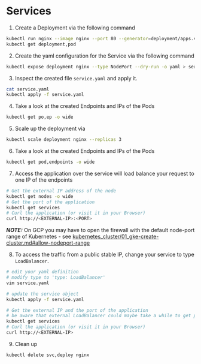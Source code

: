 # Services

1. Create a Deployment via the following command
```bash
kubectl run nginx --image nginx --port 80 --generator=deployment/apps.v1beta1
kubectl get deployment,pod
```
2. Create the yaml configuration for the Service via the following command
```bash
kubectl expose deployment nginx --type NodePort --dry-run -o yaml > service.yaml
```
3. Inspect the created file `service.yaml` and apply it.
```bash
cat service.yaml
kubectl apply -f service.yaml
```
4. Take a look at the created Endpoints and IPs of the Pods
```bash
kubectl get po,ep -o wide
```
5. Scale up the deployment via
```bash
kubectl scale deployment nginx --replicas 3
```
6. Take a look at the created Endpoints and IPs of the Pods
```bash
kubectl get pod,endpoints -o wide
```
7. Access the application over the service will load balance your request to one IP of the endpoints 
```bash
# Get the external IP address of the node
kubectl get nodes -o wide
# Get the port of the application
kubectl get services
# Curl the application (or visit it in your Browser)
curl http://<EXTERNAL-IP>:<PORT>
```
***NOTE:*** On GCP you may have to open the firewall with the default node-port range of Kubernetes - see [kubernetes_cluster/01_gke-create-cluster.md#allow-nodeport-range](../kubernetes_cluster/01_gke-create-cluster.md#allow-nodeport-range)

8. To access the traffic from a public stable IP, change your service to type `LoadBalancer`.
```bash
# edit your yaml definition
# modify type to 'type: LoadBalancer'
vim service.yaml

# update the service object
kubectl apply -f service.yaml

# Get the external IP and the port of the application
# be aware that external LoadBalancer could maybe take a while to get provisioned
kubectl get services
# Curl the application (or visit it in your Browser)
curl http://<EXTERNAL-IP>
```
9. Clean up
```bash
kubectl delete svc,deploy nginx
```
